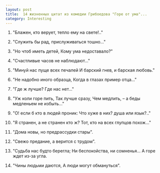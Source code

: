 ```yaml
---
layout: post
title:  14 жизненных цитат из комедии Грибоедова "Горе от ума"...
category: Interesting
---
```


1. "Блажен, кто верует, тепло ему на свете!.."

2. "Служить бы рад, прислуживаться тошно..."

3. "Но чтоб иметь детей,
Кому ума недоставало?"

4. "Счастливые часов не наблюдают..."

5. "Минуй нас пуще всех печалей
И барский гнев, и барская любовь."

6. "Не надобно иного образца,
Когда в глазах пример отца..."

7. "Где ж лучше?
Где нас нет..."

8. "Уж коли горе пить,
Так лучше сразу,
Чем медлить, – а беды медленьем не избыть..."

9. "О! если б кто в людей проник:
Что хуже в них? душа или язык?.."

10. "Я странен, а не странен кто ж?
Тот, кто на всех глупцов похож..."

11. "Дома новы, но предрассудки стары".

12. "Свежо предание, а верится с трудом".

13. "Судьба нас будто берегла;
Ни беспокойства, ни сомненья…
А горе ждет из-за угла.
14. "Чины людьми даются,
А люди могут обмануться".
  
  
  
    
  
